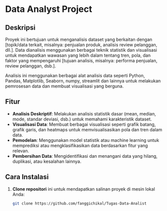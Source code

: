 # Data Analyst Project

## Deskripsi
Proyek ini bertujuan untuk menganalisis dataset yang berkaitan dengan [topik/data terkait, misalnya: penjualan produk, analisis review pelanggan, dll.]. Data dianalisis menggunakan berbagai teknik statistik dan visualisasi untuk mendapatkan wawasan yang lebih dalam tentang tren, pola, dan faktor yang mempengaruhi [tujuan analisis, misalnya: performa penjualan, review pelanggan, dsb.].

Analisis ini menggunakan berbagai alat analisis data seperti Python, Pandas, Matplotlib, Seaborn, numpy, streamlit dan lainnya untuk melakukan pemrosesan data dan membuat visualisasi yang berguna.

## Fitur
- **Analisis Deskriptif**: Melakukan analisis statistik dasar (mean, median, mode, standar deviasi, dsb.) untuk memahami karakteristik dataset.
- **Visualisasi Data**: Membuat berbagai visualisasi seperti grafik batang, grafik garis, dan heatmaps untuk memvisualisasikan pola dan tren dalam data.
- **Pemodelan**: Menggunakan model statistik atau machine learning untuk memprediksi atau mengklasifikasikan data berdasarkan fitur yang relevan.
- **Pembersihan Data**: Mengidentifikasi dan menangani data yang hilang, duplikasi, atau kesalahan lainnya.

## Cara Instalasi
1. **Clone repositori** ini untuk mendapatkan salinan proyek di mesin lokal Anda:
   ```bash
   git clone https://github.com/fanggichikal/Tugas-Data-Analist